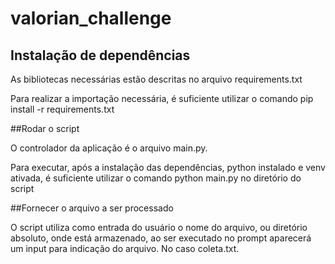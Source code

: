 # valorian_challenge

## Instalação de dependências

As bibliotecas necessárias estão descritas no arquivo requirements.txt

Para realizar a importação necessária, é suficiente utilizar o comando pip install -r requirements.txt

##Rodar o script

O controlador da aplicação é o arquivo main.py.

Para executar, após a instalação das dependências, python instalado e venv ativada, é suficiente utilizar o comando python main.py no diretório do script

##Fornecer o arquivo a ser processado

O script utiliza como entrada do usuário o nome do arquivo, ou diretório absoluto, onde está armazenado, ao ser executado no prompt aparecerá um input para indicação do arquivo. No caso coleta.txt.

